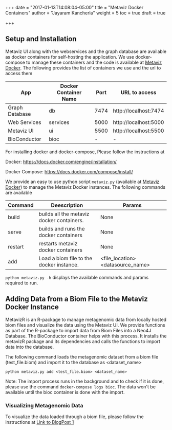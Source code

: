 +++
date = "2017-01-13T14:08:04-05:00"
title = "Metaviz Docker Containers"
author = "Jayaram Kancherla"
weight = 5
toc = true
draft = true

+++

## Setup and Installation

Metaviz UI along with the webservices and the graph database are available as docker containers for self-hosting the application. We use docker-compose to manage these containers and the code is available at [Metaviz Docker](https://github.com/jkanche/metaviz-docker). The following provides the list of containers we use and the url to access them

| App          | Docker Container Name | Port | URL to access         |
|--------------|-----------------------|------|-----------------------|
| Graph Database     | db                    | 7474 | http://localhost:7474 |
| Web Services | services              | 5000 | http://localhost:5000 |
| Metaviz UI   | ui                    | 5500 | http://localhost:5500 |
| BioConductor | bioc                  | -    | -                     |

For installing docker and docker-compose, Please follow the instructions at

Docker:
https://docs.docker.com/engine/installation/

Docker Compose:
https://docs.docker.com/compose/install/

We provide an easy to use python script `metaviz.py` (available at [Metaviz Docker](https://github.com/jkanche/metaviz-docker)) to manage the Metaviz Docker instances. The following commands are available 

| Command | Deescription                               | Params                            |
|---------|--------------------------------------------|-----------------------------------|
| build   | builds all the metaviz docker containers.  | None                              |
| serve   | builds and runs the docker containers      | None                              |
| restart | restarts metaviz docker containers         | None                              |
| add     | Load a biom file to the docker instance.   | <file_location> <datasource_name> |

`python metaviz.py -h` displays the available commands and params required to run.

## Adding Data from a Biom File to the Metaviz Docker Instance

MetavizR is an R-package to manage metagenomic data from locally hosted biom files and visualize the data using the Metaviz UI. We provide functions as part of the R-package to import data from Biom Files into a Neo4J Database. The BioConductor container helps with this process. It installs the metavizR package and its dependencies and calls the functions to import data into the database. 

The following command loads the metagenomic dataset from a biom file (test_file.biom) and import it to the database as <dataset_name> 

`python metaviz.py add <test_file.biom> <dataset_name>`

Note: The import process runs in the background and to check if it is done, please use the command `docker-compose logs bioc`. The data won't be available until the bioc container is done with the import.

### Visualizing Metagenomic Data

To visualize the data loaded through a biom file, please follow the instructions at [Link to BlogPost 1]()